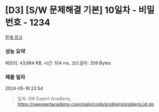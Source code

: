# [D3] [S/W 문제해결 기본] 10일차 - 비밀번호 - 1234 

[문제 링크](https://swexpertacademy.com/main/code/problem/problemDetail.do?contestProbId=AV14_DEKAJcCFAYD) 

### 성능 요약

메모리: 43,684 KB, 시간: 104 ms, 코드길이: 209 Bytes

### 제출 일자

2024-05-16 22:54



> 출처: SW Expert Academy, https://swexpertacademy.com/main/code/problem/problemList.do